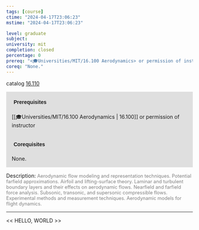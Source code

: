 ```yaml
---
tags: [course]
ctime: "2024-04-17T23:06:23"
mstime: "2024-04-17T23:06:23"

level: graduate
subject: 
university: mit
completion: closed
percentage: 0
prereq: "<🎓Universities/MIT/16.100 Aerodynamics> or permission of instructor"
coreq: "None."
---
```


catalog [16.110](http://student.mit.edu/catalog/m16a.html#16.110)

<span style="display: block; padding: 15px; background-color: rgb(100, 100, 100, 0.2);"><font id="m_prereq1401_0" style="display: block; font-family: Arial, sans-serif; font-weight: bold; padding: 5px">Prerequisites</font><br><span id="prereq1401_0">[[🎓Universities/MIT/16.100 Aerodynamics | 16.100]] or permission of instructor</span></span>
<span style="display: block; padding: 15px; background-color: rgb(100, 100, 100, 0.2);"><font id="m_coreq1401_0" style="display: block; font-family: Arial, sans-serif; font-weight: bold; padding: 5px">Corequisites</font><br><span id="coreq1401_0">None.</span></span>

<font style="">Description:</font>
<font style="color: grey; font-size: 0.8rem;">Aerodynamic flow modeling and representation techniques. Potential farfield approximations. Airfoil and lifting-surface theory. Laminar and turbulent boundary layers and their effects on aerodynamic flows. Nearfield and farfield force analysis. Subsonic, transonic, and supersonic compressible flows. Experimental methods and measurement techniques. Aerodynamic models for flight dynamics.</font>



---

<< HELLO, WORLD >>

